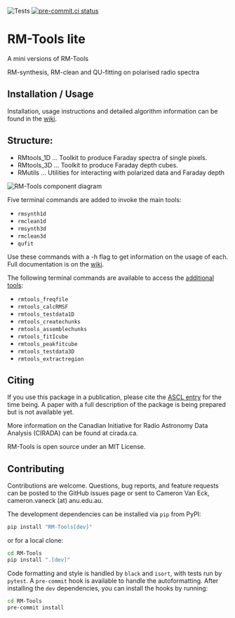 ![Tests](https://github.com/CIRADA-Tools/RM-tools/actions/workflows/python-package.yml/badge.svg) [![pre-commit.ci status](https://results.pre-commit.ci/badge/github/CIRADA-Tools/RM-Tools/master.svg)](https://results.pre-commit.ci/latest/github/CIRADA-Tools/RM-Tools/master)

# RM-Tools lite

A mini versions of RM-Tools

RM-synthesis, RM-clean and QU-fitting on polarised radio spectra

## Installation / Usage
Installation, usage instructions and detailed algorithm information can be found in the [wiki](https://github.com/CIRADA-Tools/RM-Tools/wiki).

## Structure:
- RMtools_1D  ... Toolkit to produce Faraday spectra of single pixels.
- RMtools_3D  ... Toolkit to produce Faraday depth cubes.
- RMutils     ... Utilities for interacting with polarized data and Faraday depth

![RM-Tools component diagram](https://github.com/CIRADA-Tools/RM-Tools/wiki/diagram.png)

Five terminal commands are added to invoke the main tools:
- `rmsynth1d`
- `rmclean1d`
- `rmsynth3d`
- `rmclean3d`
- `qufit`

Use these commands with a -h flag to get information on the usage of each. Full documentation is on the [wiki](https://github.com/CIRADA-Tools/RM-Tools/wiki).

The following terminal commands are available to access the [additional tools](https://github.com/CIRADA-Tools/RM-Tools/wiki/Tools):
- `rmtools_freqfile`
- `rmtools_calcRMSF`
- `rmtools_testdata1D`
- `rmtools_createchunks`
- `rmtools_assemblechunks`
- `rmtools_fitIcube`
- `rmtools_peakfitcube`
- `rmtools_testdata3D`
- `rmtools_extractregion`


## Citing
If you use this package in a publication, please cite the [ASCL entry](https://ui.adsabs.harvard.edu/abs/2020ascl.soft05003P/abstract) for the time being. A paper with a full description of the package is being prepared but is not available yet.

More information on the Canadian Initiative for Radio Astronomy Data Analysis (CIRADA) can be found at cirada.ca.

RM-Tools is open source under an MIT License.

## Contributing
Contributions are welcome. Questions, bug reports, and feature requests can be posted to the GitHub issues page or sent to Cameron Van Eck, cameron.vaneck (at) anu.edu.au.

The development dependencies can be installed via `pip` from PyPI:
```bash
pip install "RM-Tools[dev]"
```
or for a local clone:
```bash
cd RM-Tools
pip install ".[dev]"
```

Code formatting and style is handled by `black` and `isort`, with tests run by `pytest`. A `pre-commit` hook is available to handle the autoformatting. After installing the `dev` dependencies, you can install the hooks by running:
```bash
cd RM-Tools
pre-commit install
```
